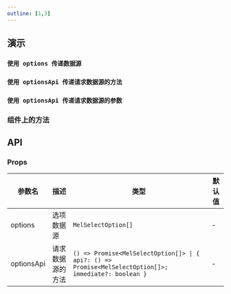 ```yaml
---
outline: [1,3]
---
```


## 演示

### `使用 options 传递数据源`

### `使用 optionsApi 传递请求数据源的方法`

### `使用 optionsApi 传递请求数据源的参数`

### 组件上的方法

## API

### Props

| 参数名 | 描述 | 类型 | 默认值 |
| --- | --- | --- | --- |
| options | 选项数据源 | `MelSelectOption[]` | - |
| optionsApi | 请求数据源的方法 | `() => Promise<MelSelectOption[]> \| { api?: () => Promise<MelSelectOption[]>; immediate?: boolean }` | - |
